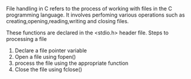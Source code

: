 File handling in C refers to the process of working with files in the C programming language.
It involves perfoming various operations such as creating,opening,reading,writing and closing files.

These functions are declared in the <stdio.h> header file.
Steps to processing a file

1. Declare a file pointer variable
2. Open a file using fopen()
3. process the file using the appropriate function
4. Close the file using fclose()
